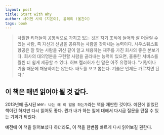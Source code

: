 ```yaml
---
layout: post
title: Start with Why
author: 사이먼 시넥 (지은이), 윤혜리 (옮긴이)
tags: book
---
```


> 탁월한 리더들이 공통적으로 가지고 있는 것은 자기 조직에 들어와 잘 어울릴 수 있는 사람, 즉 자신과 신념을 공유하는 사람을 찾아내는 능력이다. 사우스웨스트항공은 잘 맞는 사람을 귀신 같이 알고 채용하는 재주를 가진 회사의 좋은 본보기다. 회사의 대의명분을 구현할 사람을 골라내는 능력이 있으면, 훌륭한 서비스를 훨씬 더 쉽게 제공할 수 있다. 허브 켈러허가 한 말은 아주 유명하다. "기량이나 기술 때문에 채용하지는 않는다. 태도를 보고 뽑는다. 기술은 언제든 가르치면 된다."

## 이 책은 매년 읽어야 될 것 같다.

2013년에 출시된 `WHY: 나는 왜 이 일을 하는가`라는 책을 재판한 것이다. 예전에 읽었던 책이긴 하지만 다시 읽어도 좋다. 뭔가 내가 하는 일에 대해서 다시금 질문을 던질 수 있는 기회가 되었다.

예전에 이 책을 읽어보셨다 하더라도, 이 책을 한번쯤 빠르게 다시 읽어보길 권한다.
